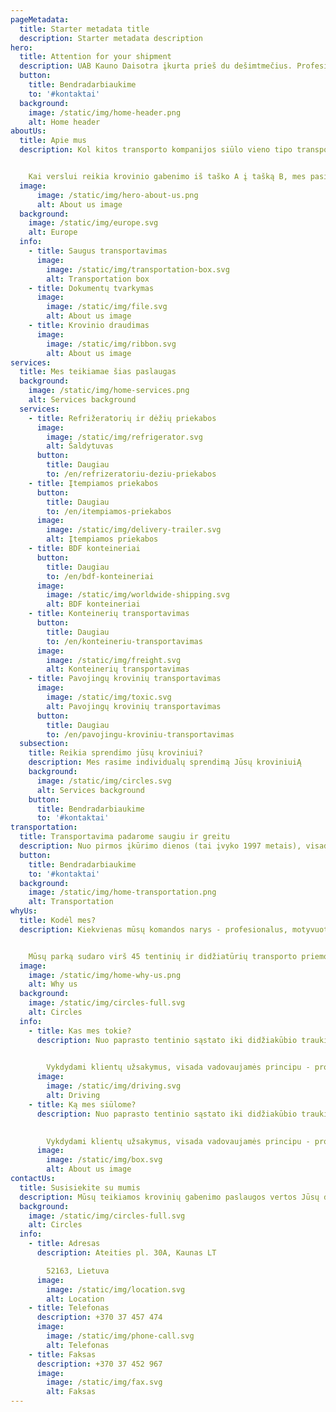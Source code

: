 ```yaml
---
pageMetadata:
  title: Starter metadata title
  description: Starter metadata description
hero:
  title: Attention for your shipment
  description: UAB Kauno Daisotra įkurta prieš du dešimtmečius. Profesionalus įmonės valdymas grįstas šeimyninėmis vertybėmis užsitarnavo pasitikėjimą tarp klientų. Per 20 pastarųjų metų įmonė užaugo ir sūlo platų transportavimo ir logistikos paslaugų spektrą visoje geografinėje Europoje.
  button:
    title: Bendradarbiaukime
    to: '#kontaktai'
  background:
    image: /static/img/home-header.png
    alt: Home header
aboutUs:
  title: Apie mus 
  description: Kol kitos transporto kompanijos siūlo vieno tipo transporto priemones, mes galime pasiūlyti žymiai daugiau - nuo krovinio gabenimo įprastinėmis tentinėmis transporto priemonėmis, iki krovinių gabenimo didžiakūbėmis transporto priemonėmis.


    Kai verslui reikia krovinio gabenimo iš taško A į tašką B, mes pasirūpiname ne tik saugiu transportavimu, bet ir dokumentų tvarkymu, bei krovinio draudimu.
  image:
      image: /static/img/hero-about-us.png
      alt: About us image
  background:
    image: /static/img/europe.svg
    alt: Europe
  info:
    - title: Saugus transportavimas
      image:
        image: /static/img/transportation-box.svg
        alt: Transportation box
    - title: Dokumentų tvarkymas
      image:
        image: /static/img/file.svg
        alt: About us image
    - title: Krovinio draudimas
      image:
        image: /static/img/ribbon.svg
        alt: About us image
services:
  title: Mes teikiamae šias paslaugas
  background:
    image: /static/img/home-services.png
    alt: Services background
  services:
    - title: Refrižeratorių ir dėžių priekabos
      image:
        image: /static/img/refrigerator.svg
        alt: Šaldytuvas
      button:
        title: Daugiau
        to: /en/refrizeratoriu-deziu-priekabos
    - title: Įtempiamos priekabos
      button:
        title: Daugiau
        to: /en/itempiamos-priekabos
      image:
        image: /static/img/delivery-trailer.svg
        alt: Įtempiamos priekabos
    - title: BDF konteineriai
      button:
        title: Daugiau
        to: /en/bdf-konteineriai
      image:
        image: /static/img/worldwide-shipping.svg
        alt: BDF konteineriai
    - title: Konteinerių transportavimas
      button:
        title: Daugiau
        to: /en/konteineriu-transportavimas
      image:
        image: /static/img/freight.svg
        alt: Konteinerių transportavimas
    - title: Pavojingų krovinių transportavimas
      image:
        image: /static/img/toxic.svg
        alt: Pavojingų krovinių transportavimas
      button:
        title: Daugiau
        to: /en/pavojingu-kroviniu-transportavimas
  subsection:
    title: Reikia sprendimo jūsų kroviniui?
    description: Mes rasime individualų sprendimą Jūsų kroviniuiĄ
    background:
      image: /static/img/circles.svg
      alt: Services background
    button:
      title: Bendradarbiaukime
      to: '#kontaktai'
transportation:
  title: Transportavima padarome saugiu ir greitu
  description: Nuo pirmos įkūrimo dienos (tai įvyko 1997 metais), visada vadovavomės tais pačiais sėkmingo verslo principais - paprastas, saugus ir greitas krovinių gabenimas tenkinantis tiek smulkaus verslininko, tiek didžiulės korporacijos logistinius poreikius.
  button:
    title: Bendradarbiaukime
    to: '#kontaktai'
  background:
    image: /static/img/home-transportation.png
    alt: Transportation
whyUs:
  title: Kodėl mes?
  description: Kiekvienas mūsų komandos narys - profesionalus, motyvuotas darbuotojas, sukaupęs daugiametę patirtį transporto srityje. Jūs galite mums patikėti savo krovinius.


    Mūsų parką sudaro virš 45 tentinių ir didžiatūrių transporto priemonių - verčia mus transporto rinkos lyderiais ne tik Lietuvoje, bet ir visoje Europoje.
  image:
    image: /static/img/home-why-us.png
    alt: Why us
  background:
    image: /static/img/circles-full.svg
    alt: Circles
  info:
    - title: Kas mes tokie?
      description: Nuo paprasto tentinio sąstato iki didžiakūbio traukinio - mes galime sutalpinti viską!
  

        Vykdydami klientų užsakymus, visada vadovaujamės principu - profesionali paslauga - patenkintas klientas. Mūsų transporto parkas prižiūrimas autorizuotuose servizuose, vairuojamas profesionalių vairuotojų - užtikrins sėkmingą Jūsų krovinio pristatymą.
      image:
        image: /static/img/driving.svg
        alt: Driving
    - title: Ką mes siūlome?
      description: Nuo paprasto tentinio sąstato iki didžiakūbio traukinio - mes galime sutalpinti viską!
  

        Vykdydami klientų užsakymus, visada vadovaujamės principu - profesionali paslauga - patenkintas klientas. Mūsų transporto parkas prižiūrimas autorizuotuose servizuose, vairuojamas profesionalių vairuotojų - užtikrins sėkmingą Jūsų krovinio pristatymą.
      image:
        image: /static/img/box.svg
        alt: About us image
contactUs:
  title: Susisiekite su mumis
  description: Mūsų teikiamos krovinių gabenimo paslaugos vertos Jūsų dėmesio
  background:
    image: /static/img/circles-full.svg
    alt: Circles
  info:
    - title: Adresas
      description: Ateities pl. 30A, Kaunas LT

        52163, Lietuva
      image:
        image: /static/img/location.svg
        alt: Location
    - title: Telefonas
      description: +370 37 457 474
      image:
        image: /static/img/phone-call.svg
        alt: Telefonas
    - title: Faksas
      description: +370 37 452 967
      image:
        image: /static/img/fax.svg
        alt: Faksas
---
```

